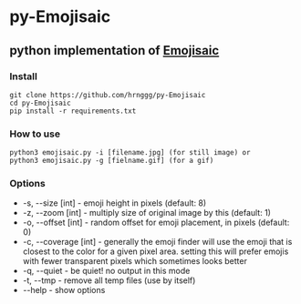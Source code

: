 # py-Emojisaic

## python implementation of [Emojisaic](https://github.com/lilkraftwerk/Emojisaic)

### Install
```
git clone https://github.com/hrnggg/py-Emojisaic
cd py-Emojisaic
pip install -r requirements.txt
```

### How to use
```
python3 emojisaic.py -i [filename.jpg] (for still image) or 
python3 emojisaic.py -g [fielname.gif] (for a gif)
```

### Options
- -s, --size [int] - emoji height in pixels (default: 8)
- -z, --zoom [int] - multiply size of original image by this (default: 1)
- -o, --offset [int] - random offset for emoji placement, in pixels (default: 0)                          
- -c, --coverage [int] - generally the emoji finder will use the emoji that is closest to the color for a given pixel area. setting this will prefer emojis with fewer transparent pixels which sometimes looks better
- -q, --quiet - be quiet! no output in this mode
- -t, --tmp - remove all temp files (use by itself)
- --help - show options

